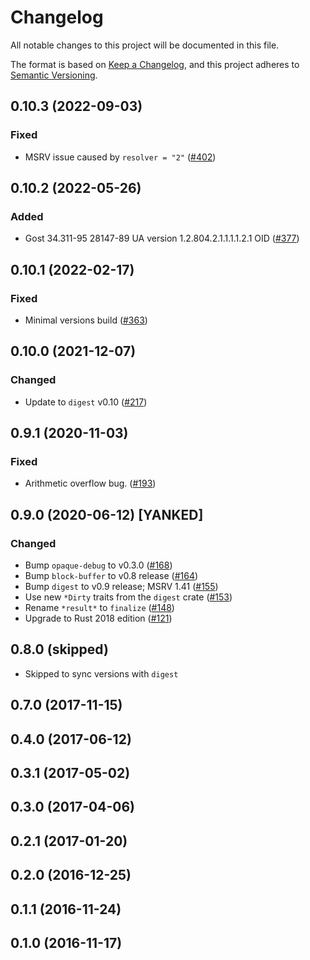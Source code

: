 # Changelog

All notable changes to this project will be documented in this file.

The format is based on [Keep a Changelog](https://keepachangelog.com/en/1.0.0/),
and this project adheres to [Semantic Versioning](https://semver.org/spec/v2.0.0.html).

## 0.10.3 (2022-09-03)
### Fixed
- MSRV issue caused by `resolver = "2"` ([#402])

[#402]: https://github.com/RustCrypto/hashes/pull/402

## 0.10.2 (2022-05-26)
### Added
- Gost 34.311-95 28147-89 UA version 1.2.804.2.1.1.1.1.2.1 OID ([#377])

[#377]: https://github.com/RustCrypto/hashes/pull/377

## 0.10.1 (2022-02-17)
### Fixed
- Minimal versions build ([#363])

[#363]: https://github.com/RustCrypto/hashes/pull/363

## 0.10.0 (2021-12-07)
### Changed
- Update to `digest` v0.10 ([#217])

[#217]: https://github.com/RustCrypto/hashes/pull/217

## 0.9.1 (2020-11-03)
### Fixed
- Arithmetic overflow bug. ([#193])

[#193]: https://github.com/RustCrypto/hashes/pull/193

## 0.9.0 (2020-06-12) [YANKED]
### Changed
- Bump `opaque-debug` to v0.3.0 ([#168])
- Bump `block-buffer` to v0.8 release ([#164])
- Bump `digest` to v0.9 release; MSRV 1.41 ([#155])
- Use new `*Dirty` traits from the `digest` crate ([#153])
- Rename `*result*` to `finalize` ([#148])
- Upgrade to Rust 2018 edition ([#121])

[#168]: https://github.com/RustCrypto/hashes/pull/168
[#164]: https://github.com/RustCrypto/hashes/pull/164
[#155]: https://github.com/RustCrypto/hashes/pull/155
[#153]: https://github.com/RustCrypto/hashes/pull/153
[#148]: https://github.com/RustCrypto/hashes/pull/148
[#121]: https://github.com/RustCrypto/hashes/pull/148

## 0.8.0 (skipped)
- Skipped to sync versions with `digest`

## 0.7.0 (2017-11-15)

## 0.4.0 (2017-06-12)

## 0.3.1 (2017-05-02)

## 0.3.0 (2017-04-06)

## 0.2.1 (2017-01-20)

## 0.2.0 (2016-12-25)

## 0.1.1 (2016-11-24)

## 0.1.0 (2016-11-17)
